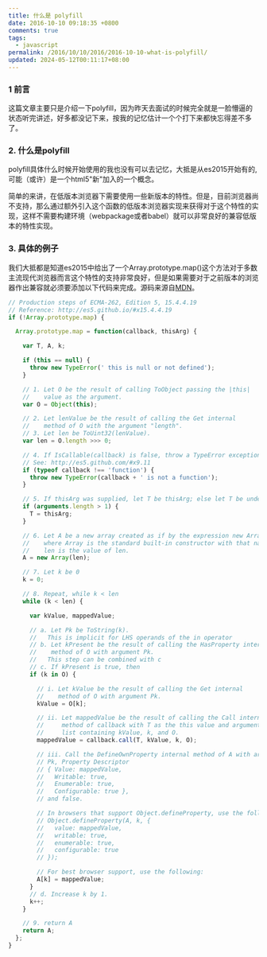 ```yaml
---
title: 什么是 polyfill
date: 2016-10-10 09:18:35 +0800
comments: true
tags:
  - javascript
permalink: /2016/10/10/2016/2016-10-10-what-is-polyfill/
updated: 2024-05-12T00:11:17+08:00
---
```


### 1 前言

这篇文章主要只是介绍一下polyfill，因为昨天去面试的时候完全就是一脸懵逼的状态听完讲述，好多都没记下来，按我的记忆估计一个个打下来都快忘得差不多了。

### 2. 什么是polyfill

polyfill具体什么时候开始使用的我也没有可以去记忆，大抵是从es2015开始有的,可能（或许）是一个html5"新"加入的一个概念。

简单的来讲，在低版本浏览器下需要使用一些新版本的特性。但是，目前浏览器尚不支持，那么通过额外引入这个函数的低版本浏览器实现来获得对于这个特性的实现，这样不需要构建环境（webpackage或者babel）就可以非常良好的兼容低版本的特性实现。

### 3. 具体的例子

我们大抵都是知道es2015中给出了一个Array.prototype.map()这个方法对于多数主流现代浏览器而言这个特性的支持非常良好，但是如果需要对于之前版本的浏览器作出兼容就必须要添加以下代码来完成。源码来源自[MDN](https://developer.mozilla.org/en-US/docs/Web/javascript/Reference/Global_Objects/Array/map)。

```js
// Production steps of ECMA-262, Edition 5, 15.4.4.19
// Reference: http://es5.github.io/#x15.4.4.19
if (!Array.prototype.map) {

  Array.prototype.map = function(callback, thisArg) {

    var T, A, k;

    if (this == null) {
      throw new TypeError(' this is null or not defined');
    }

    // 1. Let O be the result of calling ToObject passing the |this| 
    //    value as the argument.
    var O = Object(this);

    // 2. Let lenValue be the result of calling the Get internal 
    //    method of O with the argument "length".
    // 3. Let len be ToUint32(lenValue).
    var len = O.length >>> 0;

    // 4. If IsCallable(callback) is false, throw a TypeError exception.
    // See: http://es5.github.com/#x9.11
    if (typeof callback !== 'function') {
      throw new TypeError(callback + ' is not a function');
    }

    // 5. If thisArg was supplied, let T be thisArg; else let T be undefined.
    if (arguments.length > 1) {
      T = thisArg;
    }

    // 6. Let A be a new array created as if by the expression new Array(len) 
    //    where Array is the standard built-in constructor with that name and 
    //    len is the value of len.
    A = new Array(len);

    // 7. Let k be 0
    k = 0;

    // 8. Repeat, while k < len
    while (k < len) {

      var kValue, mappedValue;

      // a. Let Pk be ToString(k).
      //   This is implicit for LHS operands of the in operator
      // b. Let kPresent be the result of calling the HasProperty internal 
      //    method of O with argument Pk.
      //   This step can be combined with c
      // c. If kPresent is true, then
      if (k in O) {

        // i. Let kValue be the result of calling the Get internal 
        //    method of O with argument Pk.
        kValue = O[k];

        // ii. Let mappedValue be the result of calling the Call internal 
        //     method of callback with T as the this value and argument 
        //     list containing kValue, k, and O.
        mappedValue = callback.call(T, kValue, k, O);

        // iii. Call the DefineOwnProperty internal method of A with arguments
        // Pk, Property Descriptor
        // { Value: mappedValue,
        //   Writable: true,
        //   Enumerable: true,
        //   Configurable: true },
        // and false.

        // In browsers that support Object.defineProperty, use the following:
        // Object.defineProperty(A, k, {
        //   value: mappedValue,
        //   writable: true,
        //   enumerable: true,
        //   configurable: true
        // });

        // For best browser support, use the following:
        A[k] = mappedValue;
      }
      // d. Increase k by 1.
      k++;
    }

    // 9. return A
    return A;
  };
}
```


